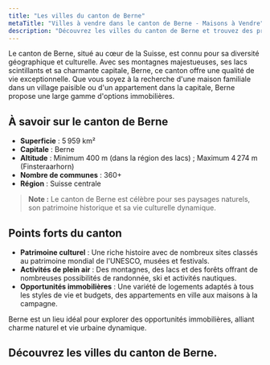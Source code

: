 ```yaml
---
title: "Les villes du canton de Berne"
metaTitle: "Villes à vendre dans le canton de Berne - Maisons à Vendre"
description: "Découvrez les villes du canton de Berne et trouvez des propriétés à vendre. Explorez des opportunités de vente exclusives."
---
```


Le canton de Berne, situé au cœur de la Suisse, est connu pour sa diversité géographique et culturelle. Avec ses montagnes majestueuses, ses lacs scintillants et sa charmante capitale, Berne, ce canton offre une qualité de vie exceptionnelle. Que vous soyez à la recherche d'une maison familiale dans un village paisible ou d'un appartement dans la capitale, Berne propose une large gamme d'options immobilières.

## À savoir sur le canton de Berne

- **Superficie** : 5 959 km²
- **Capitale** : Berne
- **Altitude** : Minimum 400 m (dans la région des lacs) ; Maximum 4 274 m (Finsteraarhorn)
- **Nombre de communes** : 360+
- **Région** : Suisse centrale

> **Note :** Le canton de Berne est célèbre pour ses paysages naturels, son patrimoine historique et sa vie culturelle dynamique.

## Points forts du canton

- **Patrimoine culturel** : Une riche histoire avec de nombreux sites classés au patrimoine mondial de l'UNESCO, musées et festivals.
- **Activités de plein air** : Des montagnes, des lacs et des forêts offrant de nombreuses possibilités de randonnée, ski et activités nautiques.
- **Opportunités immobilières** : Une variété de logements adaptés à tous les styles de vie et budgets, des appartements en ville aux maisons à la campagne.

Berne est un lieu idéal pour explorer des opportunités immobilières, alliant charme naturel et vie urbaine dynamique.

## Découvrez les villes du canton de Berne.
